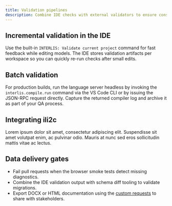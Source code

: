 ```yaml
---
title: Validation pipelines
description: Combine IDE checks with external validators to ensure consistent INTERLIS datasets.
---
```


## Incremental validation in the IDE

Use the built-in `INTERLIS: Validate current project` command for fast feedback while editing models. The IDE stores validation
artifacts per workspace so you can quickly re-run checks after small edits.

## Batch validation

For production builds, run the language server headless by invoking the `interlis.compile.run` command via the VS Code CLI or by
issuing the JSON-RPC request directly. Capture the returned compiler log and archive it as part of your QA process.

## Integrating ili2c

Lorem ipsum dolor sit amet, consectetur adipiscing elit. Suspendisse sit amet volutpat enim, ac pulvinar odio. Mauris at nunc
sed eros sollicitudin mattis vitae ac lectus.

## Data delivery gates

- Fail pull requests when the browser smoke tests detect missing diagnostics.
- Combine the IDE validation output with schema diff tooling to validate migrations.
- Export DOCX or HTML documentation using the [custom requests](../language-server/commands.md) to share with stakeholders.
